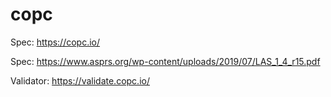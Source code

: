 # copc

Spec: https://copc.io/

Spec: https://www.asprs.org/wp-content/uploads/2019/07/LAS_1_4_r15.pdf

Validator: https://validate.copc.io/
